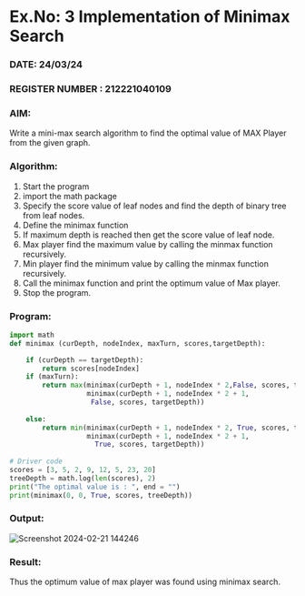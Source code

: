 # Ex.No: 3  Implementation of Minimax Search
### DATE: 24/03/24                                                                           
### REGISTER NUMBER : 212221040109
### AIM: 
Write a mini-max search algorithm to find the optimal value of MAX Player from the given graph.
### Algorithm:
1. Start the program
2. import the math package
3. Specify the score value of leaf nodes and find the depth of binary tree from leaf nodes.
4. Define the minimax function
5. If maximum depth is reached then get the score value of leaf node.
6. Max player find the maximum value by calling the minmax function recursively.
7. Min player find the minimum value by calling the minmax function recursively.
8. Call the minimax function  and print the optimum value of Max player.
9. Stop the program. 

### Program:
```py
import math
def minimax (curDepth, nodeIndex, maxTurn, scores,targetDepth):

    if (curDepth == targetDepth):
        return scores[nodeIndex]
    if (maxTurn):
        return max(minimax(curDepth + 1, nodeIndex * 2,False, scores, targetDepth),
                   minimax(curDepth + 1, nodeIndex * 2 + 1,
                    False, scores, targetDepth))
     
    else:
        return min(minimax(curDepth + 1, nodeIndex * 2, True, scores, targetDepth),
                   minimax(curDepth + 1, nodeIndex * 2 + 1,
                     True, scores, targetDepth))
     
# Driver code
scores = [3, 5, 2, 9, 12, 5, 23, 20]
treeDepth = math.log(len(scores), 2) 
print("The optimal value is : ", end = "")
print(minimax(0, 0, True, scores, treeDepth))

``` 










### Output:
![Screenshot 2024-02-21 144246](https://github.com/21002624/AI_Lab_2023-24/assets/113762183/9dcd9b18-3f58-4a00-8830-35fbe9bab236)



### Result:
Thus the optimum value of max player was found using minimax search.
